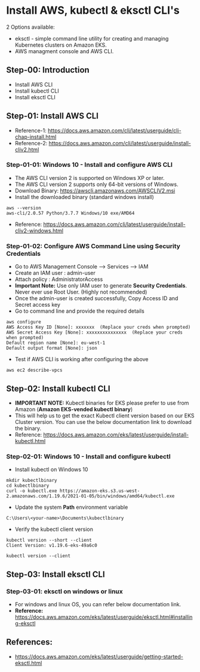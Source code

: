 # Install AWS, kubectl & eksctl CLI's

2 Options available:

- eksctl - simple command line utility for creating and managing Kubernetes clusters on Amazon EKS.
- AWS managment console and AWS CLI.

## Step-00: Introduction

- Install AWS CLI
- Install kubectl CLI
- Install eksctl CLI

## Step-01: Install AWS CLI

- Reference-1: https://docs.aws.amazon.com/cli/latest/userguide/cli-chap-install.html
- Reference-2: https://docs.aws.amazon.com/cli/latest/userguide/install-cliv2.html

### Step-01-01: Windows 10 - Install and configure AWS CLI

- The AWS CLI version 2 is supported on Windows XP or later.
- The AWS CLI version 2 supports only 64-bit versions of Windows.
- Download Binary: https://awscli.amazonaws.com/AWSCLIV2.msi
- Install the downloaded binary (standard windows install)

```
aws --version
aws-cli/2.0.57 Python/3.7.7 Windows/10 exe/AMD64
```

- Reference: https://docs.aws.amazon.com/cli/latest/userguide/install-cliv2-windows.html

### Step-01-02: Configure AWS Command Line using Security Credentials

- Go to AWS Management Console --> Services --> IAM
- Create an IAM user : admin-user
- Attach policy : AdministratorAccess
- **Important Note:** Use only IAM user to generate **Security Credentials**. Never ever use Root User. (Highly not recommended)
- Once the admin-user is created successfully, Copy Access ID and Secret access key
- Go to command line and provide the required details

```
aws configure
AWS Access Key ID [None]: xxxxxxx  (Replace your creds when prompted)
AWS Secret Access Key [None]: xxxxxxxxxxxxxxx  (Replace your creds when prompted)
Default region name [None]: eu-west-1
Default output format [None]: json
```

- Test if AWS CLI is working after configuring the above

```
aws ec2 describe-vpcs
```

## Step-02: Install kubectl CLI

- **IMPORTANT NOTE:** Kubectl binaries for EKS please prefer to use from Amazon (**Amazon EKS-vended kubectl binary**)
- This will help us to get the exact Kubectl client version based on our EKS Cluster version. You can use the below documentation link to download the binary.
- Reference: https://docs.aws.amazon.com/eks/latest/userguide/install-kubectl.html

### Step-02-01: Windows 10 - Install and configure kubectl

- Install kubectl on Windows 10

```
mkdir kubectlbinary
cd kubectlbinary
curl -o kubectl.exe https://amazon-eks.s3.us-west-2.amazonaws.com/1.19.6/2021-01-05/bin/windows/amd64/kubectl.exe
```

- Update the system **Path** environment variable

```
C:\Users\<your-name>\Documents\kubectlbinary
```

- Verify the kubectl client version

```
kubectl version --short --client
Client Version: v1.19.6-eks-49a6c0

kubectl version --client
```

## Step-03: Install eksctl CLI

### Step-03-01: eksctl on windows or linux

- For windows and linux OS, you can refer below documentation link.
- **Reference:** https://docs.aws.amazon.com/eks/latest/userguide/eksctl.html#installing-eksctl

## References:

- https://docs.aws.amazon.com/eks/latest/userguide/getting-started-eksctl.html
